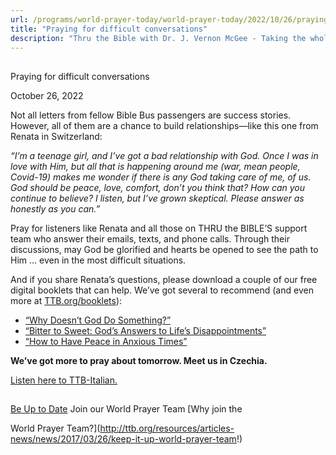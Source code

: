 ```yaml
---
url: /programs/world-prayer-today/world-prayer-today/2022/10/26/praying-for-difficult-conversations
title: "Praying for difficult conversations"
description: "Thru the Bible with Dr. J. Vernon McGee - Taking the whole Word to the whole world"
---
```







## 
 Praying for difficult conversations


October 26, 2022




Not all letters from fellow Bible Bus passengers are success stories. However, all of them are a chance to build relationships—like this one from Renata in Switzerland:

*“I’m a teenage girl, and I’ve got a bad relationship with God. Once I was in love with Him, but all that is happening around me (war, mean people, Covid-19) makes me wonder if there is any God taking care of me, of us. God should be peace, love, comfort, don’t you think that? How can you continue to believe? I listen, but I’ve grown skeptical. Please answer as honestly as you can.”*

Pray for listeners like Renata and all those on THRU the BIBLE’S support team who answer their emails, texts, and phone calls. Through their discussions, may God be glorified and hearts be opened to see the path to Him … even in the most
 difficult situations.

And if you share Renata’s questions, please download a couple of our free digital booklets that can help. We’ve got several to recommend (and even more at [TTB.org/booklets](/resources/electronic-booklets)):

* [“Why Doesn’t God Do Something?”](/docs/default-source/Booklets/why-doesn-39-t-god-do-something_ttb.pdf?sfvrsn=5af61d16_4)
* [“Bitter to Sweet: God’s Answers to Life’s Disappointments”](/docs/default-source/booklets/ttb_bitter-to-sweet.pdf?sfvrsn=97e31f16_2)
* [“How to Have Peace in Anxious Times”](/docs/default-source/Booklets/ttb_how-to-have-peace-in-anxious-times.pdf?sfvrsn=ff351e16_2)

**We’ve got more to pray about tomorrow. Meet us in Czechia.**

[Listen here to TTB-Italian.](https://ttb.twr.org/home/day,0421/language,ITA)







## 




[Be Up to Date](http://feeds.feedburner.com/WorldPrayerToday "World Prayer Today RSS Feed")
Join our World Prayer Team
[Why join the  

World Prayer Team?](http://ttb.org/resources/articles-news/news/2017/03/26/keep-it-up-world-prayer-team!)





